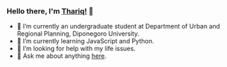 ### Hello there, I'm [Thariq!](https://thariqirf.github.io) 👋

- 🏫 I’m currently an undergraduate student at Department of Urban and Regional Planning, Diponegoro University.
- 🌱 I’m currently learning JavaScript and Python.
- 🤔 I’m looking for help with my life issues.
- 💬 Ask me about anything [here](https://github.com/thariqirf/thariqirf/issues).
